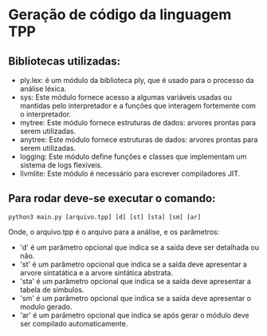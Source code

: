 # Geração de código da linguagem TPP

## Bibliotecas utilizadas:
- ply.lex: é um módulo da biblioteca ply, que é usado para o processo da análise léxica.
- sys: Este módulo fornece acesso a algumas variáveis usadas ou mantidas pelo interpretador e a funções que interagem fortemente com o interpretador.
- mytree: Este módulo fornece estruturas de dados: arvores prontas para serem utilizadas. 
- anytree: Este módulo fornece estruturas de dados: arvores prontas para serem utilizadas. 
- logging: Este módulo define funções e classes que implementam um sistema de logs flexíveis.
- llvmlite: Este módulo é necessário para escrever compiladores JIT.

## Para rodar deve-se executar o comando:
```python3 main.py [arquivo.tpp] [d] [st] [sta] [sm] [ar]```

Onde, o arquivo.tpp é o arquivo para a análise, e os parâmetros:
- 'd' é um parâmetro opcional que indica se a saída deve ser detalhada ou não.
- 'st' é um parâmetro opcional que indica se a saída deve apresentar a arvore sintatática e a arvore sintática abstrata.
- 'sta' é um parâmetro opcional que indica se a saída deve apresentar a tabela de símbulos.
- 'sm' é um parâmetro opcional que indica se a saída deve apresentar o modulo gerado.
- 'ar' é um parâmetro opcional que indica se após gerar o módulo deve ser compilado automaticamente.